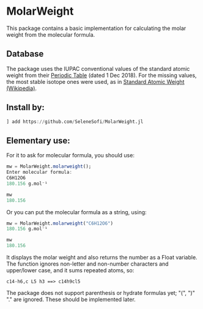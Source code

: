 # MolarWeight

This package contains a basic implementation for calculating
the molar weight from the molecular formula.

## Database

The package uses the IUPAC conventional values of the standard
atomic weight from their
[Periodic Table](https://iupac.org/what-we-do/periodic-table-of-elements/)
(dated 1 Dec 2018).
For the missing values, the most stable isotope ones were used, as in
[Standard Atomic Weight (Wikipedia)](https://en.wikipedia.org/wiki/Standard_atomic_weight).

## Install by:

```julia
] add https://github.com/SeleneSofi/MolarWeight.jl
```

## Elementary use:

For it to ask for molecular formula, you should use:

```julia
mw = MolarWeight.molarweight();
Enter molecular formula:
C6H12O6
180.156 g.mol⁻¹

mw
180.156
```

Or you can put the molecular formula as a string, using:

```julia
mw = MolarWeight.molarweight("C6H12O6")
180.156 g.mol⁻¹

mw
180.156
```

It displays the molar weight and also returns the number as a Float variable.
The function ignores non-letter and non-number characters and upper/lower case, and it sums
repeated atoms, so:

```
c14-h6,c L5 h3 ==> c14h9cl5
```

The package does not support parenthesis or hydrate formulas yet; "(", ")" "." are ignored.
These should be implemented later.